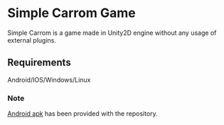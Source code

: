 # Simple Carrom Game

Simple Carrom is a game made in Unity2D engine without any usage of external plugins.

## Requirements

Android/IOS/Windows/Linux

### Note
[Android apk](Build/) has been provided with the repository.